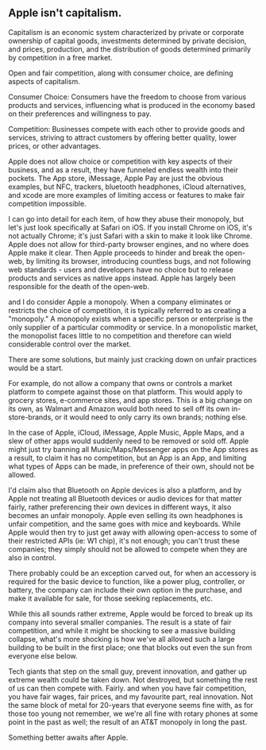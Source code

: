 ## Apple isn't capitalism.

Capitalism is an economic system characterized by private or corporate ownership of capital goods, investments determined by private decision, and prices, production, and the distribution of goods determined primarily by competition in a free market.

Open and fair competition, along with consumer choice, are defining aspects of capitalism.

Consumer Choice: Consumers have the freedom to choose from various products and services, influencing what is produced in the economy based on their preferences and willingness to pay.

Competition: Businesses compete with each other to provide goods and services, striving to attract customers by offering better quality, lower prices, or other advantages.

Apple does not allow choice or competition with key aspects of their business, and as a result, they have funneled endless wealth into their pockets. The App store, iMessage, Apple Pay are just the obvious examples, but NFC, trackers, bluetooth headphones, iCloud alternatives, and xcode are more examples of limiting access or features to make fair competition impossible.

I can go into detail for each item, of how they abuse their monopoly, but let's just look specifically at Safari on iOS. If you install Chrome on iOS, it's not actually Chrome; it's just Safari with a skin to make it look like Chrome. Apple does not allow for third-party browser engines, and no where does Apple make it clear. Then Apple proceeds to hinder and break the open-web, by limiting its browser, introducing countless bugs, and not following web standards - users and developers have no choice but to release products and services as native apps instead. Apple has largely been responsible for the death of the open-web.

and I do consider Apple a monopoly. When a company eliminates or restricts the choice of competition, it is typically referred to as creating a "monopoly." A monopoly exists when a specific person or enterprise is the only supplier of a particular commodity or service. In a monopolistic market, the monopolist faces little to no competition and therefore can wield considerable control over the market.

There are some solutions, but mainly just cracking down on unfair practices would be a start.

For example, do not allow a company that owns or controls a market platform to compete against those on that platform. This would apply to grocery stores, e-commerce sites, and app stores. This is a big change on its own, as Walmart and Amazon would both need to sell off its own in-store-brands, or it would need to only carry its own brands; nothing else.

In the case of Apple, iCloud, iMessage, Apple Music, Apple Maps, and a slew of other apps would suddenly need to be removed or sold off. Apple might just try banning all Music/Maps/Messenger apps on the App stores as a result, to claim it has no competition, but an App is an App, and limiting what types of Apps can be made, in preference of their own, should not be allowed.

I'd claim also that Bluetooth on Apple devices is also a platform, and by Apple not treating all Bluetooth devices or audio devices for that matter fairly, rather preferencing their own devices in different ways, it also becomes an unfair monopoly. Apple even selling its own headphones is unfair competition, and the same goes with mice and keyboards. While Apple would then try to just get away with allowing open-access to some of their restricted APIs (ie: W1 chip), it's not enough; you can't trust these companies; they simply should not be allowed to compete when they are also in control.

There probably could be an exception carved out, for when an accessory is required for the basic device to function, like a power plug, controller, or battery, the company can include their own option in the purchase, and make it available for sale, for those seeking replacements, etc. 

While this all sounds rather extreme, Apple would be forced to break up its company into several smaller companies. The result is a state of fair competition, and while it might be shocking to see a massive building collapse, what's more shocking is how we've all allowed such a large building to be built in the first place; one that blocks out even the sun from everyone else below.

Tech giants that step on the small guy, prevent innovation, and gather up extreme wealth could be taken down. Not destroyed, but something the rest of us can then compete with. Fairly. and when you have fair competition, you have fair wages, fair prices, and my favourite part, real innovation. Not the same block of metal for 20-years that everyone seems fine with, as for those too young not remember, we we're all fine with rotary phones at some point in the past as well; the result of an AT&T monopoly in long the past.

Something better awaits after Apple.
